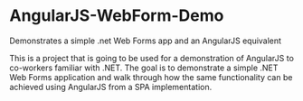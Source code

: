 AngularJS-WebForm-Demo
======================

Demonstrates a simple .net Web Forms app and an AngularJS equivalent

This is a project that is going to be used for a demonstration of AngularJS to co-workers familiar with .NET.  The goal is to demonstrate a simple .NET Web Forms application and walk through how the same functionality can be achieved using AngularJS from a SPA implementation.
